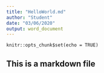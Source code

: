 ```yaml
---
title: "HelloWorld.md"
author: "Student"
date: "03/06/2020"
output: word_document
---
```


```{r setup, include=FALSE}
knitr::opts_chunk$set(echo = TRUE)
```

## This is a markdown file

